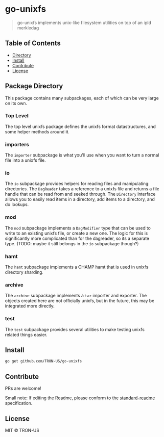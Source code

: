 go-unixfs
==================

> go-unixfs implements unix-like filesystem utilities on top of an ipld merkledag


## Table of Contents

- [Directory](#directory)
- [Install](#install)
- [Contribute](#contribute)
- [License](#license)

## Package Directory
This package contains many subpackages, each of which can be very large on its own.

### Top Level
The top level unixfs package defines the unixfs format datastructures, and some helper methods around it.

### importers
The `importer` subpackage is what you'll use when you want to turn a normal file into a unixfs file.

### io
The `io` subpackage provides helpers for reading files and manipulating directories. The `DagReader` takes a
reference to a unixfs file and returns a file handle that can be read from and seeked through. The `Directory`
interface allows you to easily read items in a directory, add items to a directory, and do lookups.

### mod
The `mod` subpackage implements a `DagModifier` type that can be used to write to an existing unixfs file, or
create a new one. The logic for this is significantly more complicated than for the dagreader, so its a separate
type. (TODO: maybe it still belongs in the `io` subpackage though?)

### hamt
The `hamt` subpackage implements a CHAMP hamt that is used in unixfs directory sharding.

### archive
The `archive` subpackage implements a `tar` importer and exporter. The objects created here are not officially unixfs,
but in the future, this may be integrated more directly.

### test
The `test` subpackage provides several utilities to make testing unixfs related things easier.

## Install

```sh
go get github.com/TRON-US/go-unixfs
```

## Contribute

PRs are welcome!

Small note: If editing the Readme, please conform to the [standard-readme](https://github.com/RichardLitt/standard-readme) specification.

## License

MIT © TRON-US
